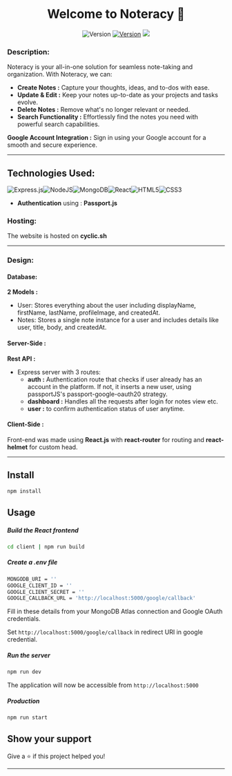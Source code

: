 <h1 align="center">Welcome to Noteracy 👋</h1>
<p align="center">
  <img alt="Version" src="https://img.shields.io/badge/version-1.0.0-blue.svg?cacheSeconds=2592000"/>
  <a href = "http://hits.dwyl.com/jamal474/NoteracyApp"><img alt="Version" src="https://hits.dwyl.com/jamal474/NoteracyApp.svg?style=flat"/></a>
  <a href = "https://cyclic.sh"><img src = "https://img.shields.io/static/v1?label=cyclic.sh&message=Success&labelColor=5c5c5c&color=008000&logoColor=white"/></a>
</p>

### Description:

Noteracy is your all-in-one solution for seamless note-taking and organization. With Noteracy, we can:

- **Create Notes :** Capture your thoughts, ideas, and to-dos with ease.
- **Update & Edit :** Keep your notes up-to-date as your projects and tasks evolve.
- **Delete Notes :** Remove what's no longer relevant or needed.
 - **Search Functionality :** Effortlessly find the notes you need with powerful search capabilities.

**Google Account Integration :** Sign in using your Google account for a smooth and secure experience.


---
## Technologies Used:

![Express.js](https://img.shields.io/badge/express.js-%23404d59.svg?style=for-the-badge&logo=express&logoColor=%2361DAFB)![NodeJS](https://img.shields.io/badge/node.js-6DA55F?style=for-the-badge&logo=node.js&logoColor=white)![MongoDB](https://img.shields.io/badge/MongoDB-%234ea94b.svg?style=for-the-badge&logo=mongodb&logoColor=white)![React](https://img.shields.io/badge/react-%2320232a.svg?style=for-the-badge&logo=react&logoColor=%2361DAFB)![HTML5](https://img.shields.io/badge/html5-%23E34F26.svg?style=for-the-badge&logo=html5&logoColor=white)![CSS3](https://img.shields.io/badge/css3-%231572B6.svg?style=for-the-badge&logo=css3&logoColor=white)

- **Authentication** using : **Passport.js**
### Hosting:

The website is hosted on **cyclic.sh**

---

### Design:

#### Database:

**2 Models :**
- User: Stores everything about the user including displayName, firstName, lastName, profileImage, and createdAt.
- Notes: Stores a single note instance for a user and includes details like user, title, body, and createdAt.


#### Server-Side :
**Rest API :** 
- Express server with 3 routes:
  - **auth :** Authentication route that checks if user already has an account in the platform. If not, it inserts a new user, using passportJS's passport-google-oauth20 strategy.
  - **dashboard :** Handles all the requests after login for notes view etc.
  - **user :** to confirm authentication status of user anytime.

#### Client-Side :
Front-end was made using **React.js** with **react-router** for routing and **react-helmet** for custom head. 

---
## Install 
```sh
npm install
```


## Usage

##### Build the React frontend
```sh
cd client | npm run build
```

##### Create a .env file
```sh
MONGODB_URI = ''
GOOGLE_CLIENT_ID = ''
GOOGLE_CLIENT_SECRET = ''
GOOGLE_CALLBACK_URL = 'http://localhost:5000/google/callback'
```
Fill in these details from your MongoDB Atlas connection and Google OAuth credentials.

Set `http://localhost:5000/google/callback` in redirect URI in google credential.
##### Run the server
```sh
npm run dev
```
The application will now be accessible from   `http://localhost:5000`

##### Production 
```sh
npm run start
```

## Show your support

Give a ⭐️ if this project helped you!

***